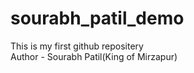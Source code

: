 # sourabh_patil_demo
This is my first github repositery
<br>
Author - Sourabh Patil(King of Mirzapur)
